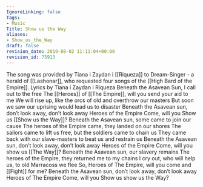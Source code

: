 ```yaml
---
IgnoreLinking: false
Tags:
- Music
Title: Show us the Way
aliases:
- Show_us_the_Way
draft: false
revision_date: 2019-08-02 11:11:04+00:00
revision_id: 75913
---
```


The song was provided by Tiana i Zaydan i [[Riqueza]] to Dream-Singer - a herald of [[Lashonar]], who requested four songs of the [[High Bard of the Empire]].
Lyrics by Tiana i Zaydan i Riqueza 
Beneath the Asavean Sun, I call out to the free
The [[Heroes]] of [[The Empire]], will you send your aid to me
We will rise up, like the orcs of old and overthrow our masters
But soon we saw our uprising would lead us to disaster
Beneath the Asavean sun, don’t look away, don’t look away
Heroes of the Empire Come, will you Show us [[Show us the Way]]?
Beneath the Asavean sun, some came to join our cause
The heroes of the Empire came, they landed on our shores
The sailors came to lift us free, but the soldiers came to chain us
They came back with our slave-masters to beat us and restrain us
Beneath the Asavean sun, don’t look away, don’t look away
Heroes of the Empire Come, will you show us [[The Way]]?
Beneath the Asavean sun, our slavery remains
The heroes of the Empire, they returned me to my chains
I cry out, who will help us, to old Marracoss we flee
So, Heroes of The Empire, will you come and [[Fight]] for me?
Beneath the Asavean sun, don’t look away, don’t look away
Heroes of The Empire Come, will you Show us show us the Way?